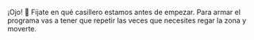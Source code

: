 ¡Ojo! :eyes: Fijate en qué casillero estamos antes de empezar. Para armar el programa vas a tener que repetir las veces que necesites regar la zona y moverte. 
